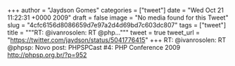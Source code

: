 
+++
author = "Jaydson Gomes"
categories = ["tweet"]
date = "Wed Oct 21 11:22:31 +0000 2009"
draft = false
image = "No media found for this Tweet"
slug = "4cfc6156d8086659d7e97a2d4d69bd7c603dc807"
tags = ["tweet"]
title = """RT: @ivanrosolen: RT @php..."""
tweet = true
tweet_url = "https://twitter.com/jaydson/status/5041776415"
+++
RT: @ivanrosolen: RT @phpsp: Novo post: PHPSPCast #4: PHP Conference 2009 http://phpsp.org.br/?p=952
